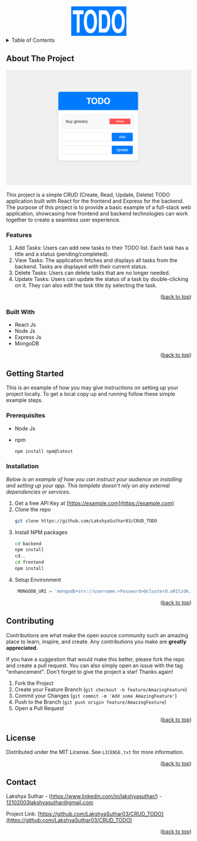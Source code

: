 

<!-- PROJECT SHIELDS -->
<!--
*** I'm using markdown "reference style" links for readability.
*** Reference links are enclosed in brackets [ ] instead of parentheses ( ).
*** See the bottom of this document for the declaration of the reference variables
*** for contributors-url, forks-url, etc. This is an optional, concise syntax you may use.
*** https://www.markdownguide.org/basic-syntax/#reference-style-links
-->


<!-- PROJECT LOGO -->
<br />
<div align="center">
  <a href="https://github.com/othneildrew/Best-README-Template">
    <img src="./frontend/public/logo.png" alt="Logo" width="150" height="80">
  </a>

</div>



<!-- TABLE OF CONTENTS -->
<details>
  <summary>Table of Contents</summary>
  <ol>
    <li>
      <a href="#about-the-project">About The Project</a>
      <ul>
        <li><a href="#features">Features</a></li>
        <li><a href="#built-with">Built With</a></li>
      </ul>
    </li>
    <li>
      <a href="#getting-started">Getting Started</a>
      <ul>
        <li><a href="#prerequisites">Prerequisites</a></li>
        <li><a href="#installation">Installation</a></li>
      </ul>
    </li>
    <li><a href="#contributing">Contributing</a></li>
    <li><a href="#license">License</a></li>
    <li><a href="#contact">Contact</a></li>

  </ol>
</details>



<!-- ABOUT THE PROJECT -->
## About The Project

![alt text](image.png)

This project is a simple CRUD (Create, Read, Update, Delete) TODO application built with React for the frontend and Express for the backend. The purpose of this project is to provide a basic example of a full-stack web application, showcasing how frontend and backend technologies can work together to create a seamless user experience.

### Features

1. Add Tasks: Users can add new tasks to their TODO list. Each task has a title and a status (pending/completed).
2. View Tasks: The application fetches and displays all tasks from the backend. Tasks are displayed with their current status.
3. Delete Tasks: Users can delete tasks that are no longer needed.
4. Update Tasks: Users can update the status of a task by double-clicking on it. They can also edit the task title by selecting the task.


<p align="right">(<a href="#readme-top">back to top</a>)</p>



### Built With

* React Js
* Node Js
* Express Js
* MongoDB

<p align="right">(<a href="#readme-top">back to top</a>)</p>



<!-- GETTING STARTED -->
## Getting Started

This is an example of how you may give instructions on setting up your project locally.
To get a local copy up and running follow these simple example steps.

### Prerequisites

* Node Js

* npm
  ```sh
  npm install npm@latest 
  ```

### Installation

_Below is an example of how you can instruct your audience on installing and setting up your app. This template doesn't rely on any external dependencies or services._

1. Get a free API Key at [https://example.com](https://example.com)
2. Clone the repo
   ```sh
   git clone https://github.com/LakshyaSuthar03/CRUD_TODO
   ```
3. Install NPM packages
   ```sh
   cd backend
   npm install
   cd..
   cd frontend
   npm install
   ```
4. Setup Environment 
   ```js
    MONGODB_URI = 'mongodb+srv://username:<Password>@cluster0.o01tzdk.mongodb.net/?retryWrites=true&w=majority&appName=Cluster0';
   ```

<p align="right">(<a href="#readme-top">back to top</a>)</p>





<!-- CONTRIBUTING -->
## Contributing

Contributions are what make the open source community such an amazing place to learn, inspire, and create. Any contributions you make are **greatly appreciated**.

If you have a suggestion that would make this better, please fork the repo and create a pull request. You can also simply open an issue with the tag "enhancement".
Don't forget to give the project a star! Thanks again!

1. Fork the Project
2. Create your Feature Branch (`git checkout -b feature/AmazingFeature`)
3. Commit your Changes (`git commit -m 'Add some AmazingFeature'`)
4. Push to the Branch (`git push origin feature/AmazingFeature`)
5. Open a Pull Request

<p align="right">(<a href="#readme-top">back to top</a>)</p>



<!-- LICENSE -->
## License

Distributed under the MIT License. See `LICENSE.txt` for more information.

<p align="right">(<a href="#readme-top">back to top</a>)</p>



<!-- CONTACT -->
## Contact

Lakshya Suthar - (https://www.linkedin.com/in/lakshyasuthar/) - 12102003lakshyasuthar@gmail.com

Project Link: [https://github.com/LakshyaSuthar03/CRUD_TODO](https://github.com/LakshyaSuthar03/CRUD_TODO)

<p align="right">(<a href="#readme-top">back to top</a>)</p>



